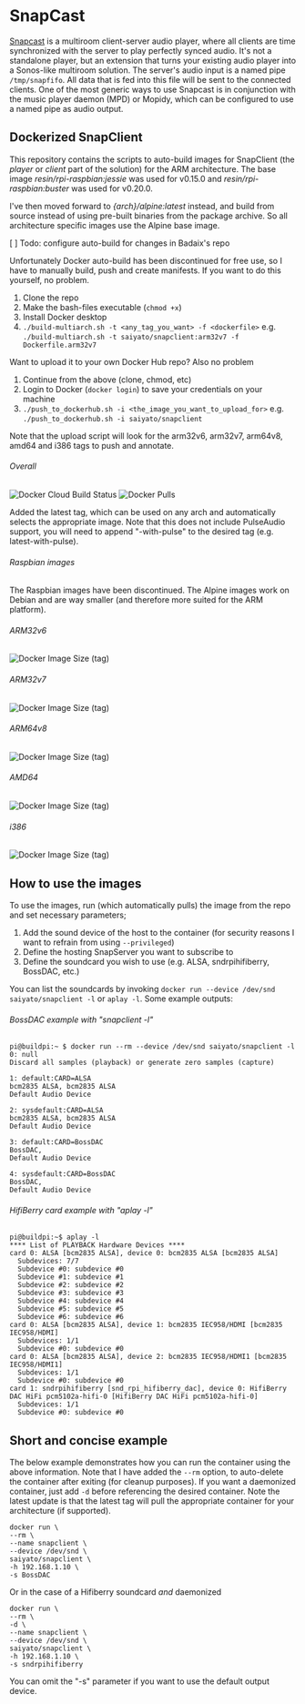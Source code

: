 # SnapCast
[Snapcast](https://github.com/badaix/snapcast) is a multiroom client-server audio player, where all clients are time synchronized with the server to play perfectly synced audio. It's not a standalone player, but an extension that turns your existing audio player into a Sonos-like multiroom solution. The server's audio input is a named pipe `/tmp/snapfifo`. All data that is fed into this file will be sent to the connected clients. One of the most generic ways to use Snapcast is in conjunction with the music player daemon (MPD) or Mopidy, which can be configured to use a named pipe as audio output.

## Dockerized SnapClient
This repository contains the scripts to auto-build images for SnapClient (the *player* or *client* part of the solution) for the ARM architecture. The base image *resin/rpi-raspbian:jessie* was used for v0.15.0 and *resin/rpi-raspbian:buster* was used for v0.20.0. 

I've then moved forward to *{arch}/alpine:latest* instead, and build from source instead of using pre-built binaries from the package archive. So all architecture specific images use the Alpine base image.

[ ] Todo: configure auto-build for changes in Badaix's repo

Unfortunately Docker auto-build has been discontinued for free use, so I have to manually build, push and create manifests. If you want to do this yourself, no problem.
1. Clone the repo
2. Make the bash-files executable (`chmod +x`)
3. Install Docker desktop
4. `./build-multiarch.sh -t <any_tag_you_want> -f <dockerfile>`
e.g. `./build-multiarch.sh -t saiyato/snapclient:arm32v7 -f Dockerfile.arm32v7`

Want to upload it to your own Docker Hub repo? Also no problem
1. Continue from the above (clone, chmod, etc)
2. Login to Docker (`docker login`) to save your credentials on your machine
3. `./push_to_dockerhub.sh -i <the_image_you_want_to_upload_for>`
e.g. `./push_to_dockerhub.sh -i saiyato/snapclient`

Note that the upload script will look for the arm32v6, arm32v7, arm64v8, amd64 and i386 tags to push and annotate.

###### Overall
<img alt="Docker Cloud Build Status" src="https://img.shields.io/docker/cloud/build/saiyato/snapclient?style=flat-square">  <img alt="Docker Pulls" src="https://img.shields.io/docker/pulls/saiyato/snapclient?style=flat-square">

Added the latest tag, which can be used on any arch and automatically selects the appropriate image. Note that this does not include PulseAudio support, you will need to append "-with-pulse" to the desired tag (e.g. latest-with-pulse).

###### Raspbian images
The Raspbian images have been discontinued. The Alpine images work on Debian and are way smaller (and therefore more suited for the ARM platform).

###### ARM32v6
<img alt="Docker Image Size (tag)" src="https://img.shields.io/docker/image-size/saiyato/snapclient/arm32v6?style=flat-square">

###### ARM32v7
<img alt="Docker Image Size (tag)" src="https://img.shields.io/docker/image-size/saiyato/snapclient/arm32v7?style=flat-square">

###### ARM64v8
<img alt="Docker Image Size (tag)" src="https://img.shields.io/docker/image-size/saiyato/snapclient/arm64v8?style=flat-square">

###### AMD64
<img alt="Docker Image Size (tag)" src="https://img.shields.io/docker/image-size/saiyato/snapclient/amd64?style=flat-square">

###### i386
<img alt="Docker Image Size (tag)" src="https://img.shields.io/docker/image-size/saiyato/snapclient/i386?style=flat-square">

## How to use the images
To use the images, run (which automatically pulls) the image from the repo and set necessary parameters;
1. Add the sound device of the host to the container (for security reasons I want to refrain from using `--privileged`)
2. Define the hosting SnapServer you want to subscribe to
3. Define the soundcard you wish to use (e.g. ALSA, sndrpihifiberry, BossDAC, etc.)

You can list the soundcards by invoking `docker run --device /dev/snd saiyato/snapclient -l` or `aplay -l`. Some example outputs:
###### BossDAC example with "snapclient -l"
```
pi@buildpi:~ $ docker run --rm --device /dev/snd saiyato/snapclient -l
0: null
Discard all samples (playback) or generate zero samples (capture)

1: default:CARD=ALSA
bcm2835 ALSA, bcm2835 ALSA
Default Audio Device

2: sysdefault:CARD=ALSA
bcm2835 ALSA, bcm2835 ALSA
Default Audio Device

3: default:CARD=BossDAC
BossDAC,
Default Audio Device

4: sysdefault:CARD=BossDAC
BossDAC,
Default Audio Device
```

###### HifiBerry card example with "aplay -l"
```
pi@buildpi:~$ aplay -l
**** List of PLAYBACK Hardware Devices ****
card 0: ALSA [bcm2835 ALSA], device 0: bcm2835 ALSA [bcm2835 ALSA]
  Subdevices: 7/7
  Subdevice #0: subdevice #0
  Subdevice #1: subdevice #1
  Subdevice #2: subdevice #2
  Subdevice #3: subdevice #3
  Subdevice #4: subdevice #4
  Subdevice #5: subdevice #5
  Subdevice #6: subdevice #6
card 0: ALSA [bcm2835 ALSA], device 1: bcm2835 IEC958/HDMI [bcm2835 IEC958/HDMI]
  Subdevices: 1/1
  Subdevice #0: subdevice #0
card 0: ALSA [bcm2835 ALSA], device 2: bcm2835 IEC958/HDMI1 [bcm2835 IEC958/HDMI1]
  Subdevices: 1/1
  Subdevice #0: subdevice #0
card 1: sndrpihifiberry [snd_rpi_hifiberry_dac], device 0: HifiBerry DAC HiFi pcm5102a-hifi-0 [HifiBerry DAC HiFi pcm5102a-hifi-0]
  Subdevices: 1/1
  Subdevice #0: subdevice #0
```

## Short and concise example
The below example demonstrates how you can run the container using the above information. Note that I have added the `--rm` option, to auto-delete the container after exiting (for cleanup purposes). If you want a daemonized container, just add `-d` before referencing the desired container. Note the latest update is that the latest tag will pull the appropriate container for your architecture (if supported).

```
docker run \
--rm \
--name snapclient \
--device /dev/snd \
saiyato/snapclient \
-h 192.168.1.10 \
-s BossDAC
```
Or in the case of a Hifiberry soundcard _and_ daemonized
```
docker run \
--rm \
-d \
--name snapclient \
--device /dev/snd \
saiyato/snapclient \
-h 192.168.1.10 \
-s sndrpihifiberry
```
You can omit the "-s" parameter if you want to use the default output device.

